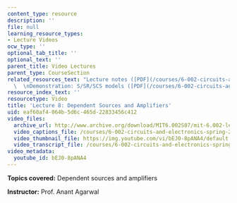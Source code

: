 ```yaml
---
content_type: resource
description: ''
file: null
learning_resource_types:
- Lecture Videos
ocw_type: ''
optional_tab_title: ''
optional_text: ''
parent_title: Video Lectures
parent_type: CourseSection
related_resources_text: "Lecture notes ([PDF](/courses/6-002-circuits-and-electronics-spring-2007/resources/6002_l8))\
  \  \nDemonstration: S/SR/SCS models ([PDF](/courses/6-002-circuits-and-electronics-spring-2007/resources/demo_06))"
resource_index_text: ''
resourcetype: Video
title: 'Lecture 8: Dependent Sources and Amplifiers'
uid: eaf60af4-064b-5d6c-465d-22833456c412
video_files:
  archive_url: http://www.archive.org/download/MIT6.002S07/mit-6.002-lec8-30sep2003-220k.mp4
  video_captions_file: /courses/6-002-circuits-and-electronics-spring-2007/fbd3eac57c7e54f19156f8721b803522_bEJ0-8pANA4.vtt
  video_thumbnail_file: https://img.youtube.com/vi/bEJ0-8pANA4/default.jpg
  video_transcript_file: /courses/6-002-circuits-and-electronics-spring-2007/b5a0a33274a7363b0d232c313010f60d_bEJ0-8pANA4.pdf
video_metadata:
  youtube_id: bEJ0-8pANA4
---
```


**Topics covered:** Dependent sources and amplifiers

**Instructor:** Prof. Anant Agarwal